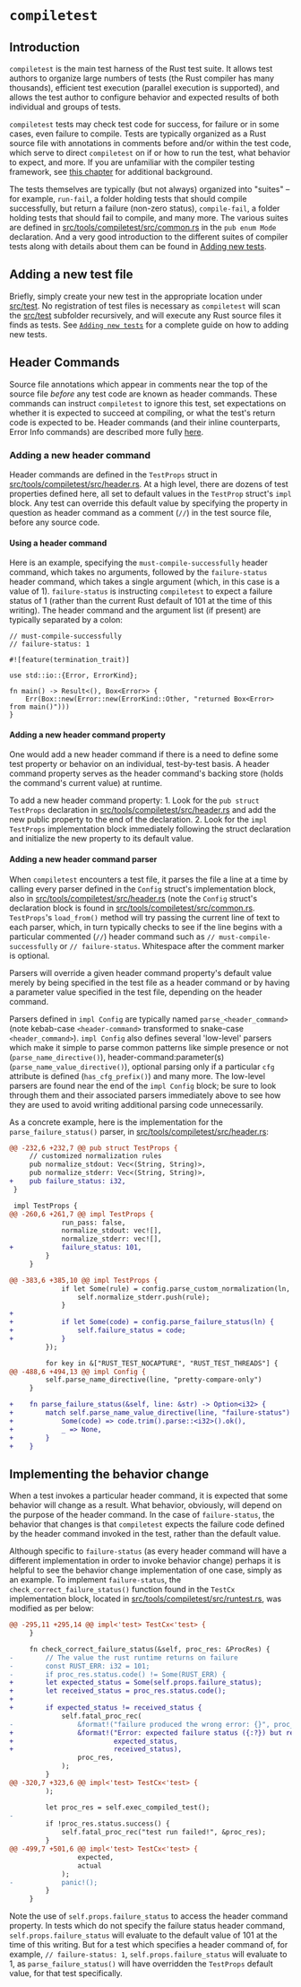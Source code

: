 # `compiletest`

## Introduction

`compiletest` is the main test harness of the Rust test suite.  It allows
test authors to organize large numbers of tests (the Rust compiler has many
thousands), efficient test execution (parallel execution is supported), and
allows the test author to configure behavior and expected results of both
individual and groups of tests.

`compiletest` tests may check test code for success, for failure or in some
cases, even failure to compile.  Tests are typically organized as a Rust source
file with annotations in comments before and/or within the test code, which
serve to direct `compiletest` on if or how to run the test, what behavior to
expect, and more.  If you are unfamiliar with the compiler testing framework,
see [this chapter](./tests/intro.html) for additional background.

The tests themselves are typically (but not always) organized into
"suites" – for example, `run-fail`,
a folder holding tests that should compile successfully,
but return a failure (non-zero status), `compile-fail`, a folder holding tests
that should fail to compile, and many more.  The various suites are defined in
[src/tools/compiletest/src/common.rs][common] in the `pub enum Mode`
declaration.  And a very good introduction to the different suites of compiler
tests along with details about them can be found in [Adding new
tests](./tests/adding.html).

## Adding a new test file

Briefly, simply create your new test in the appropriate location under
[src/test][test]. No registration of test files is necessary as `compiletest`
will scan the [src/test][test] subfolder recursively, and will execute any Rust
source files it finds as tests.  See [`Adding new tests`](./tests/adding.html)
for a complete guide on how to adding new tests.

## Header Commands

Source file annotations which appear in comments near the top of the source
file *before* any test code are known as header commands.  These commands can
instruct `compiletest` to ignore this test, set expectations on whether it is
expected to succeed at compiling, or what the test's return code is expected to
be.  Header commands (and their inline counterparts, Error Info commands) are
described more fully
[here](./tests/adding.html#header-commands-configuring-rustc).

### Adding a new header command

Header commands are defined in the `TestProps` struct in
[src/tools/compiletest/src/header.rs][header].  At a high level, there are
dozens of test properties defined here, all set to default values in the
`TestProp` struct's `impl` block. Any test can override this default value by
specifying the property in question as header command as a comment (`//`) in
the test source file, before any source code.

#### Using a header command

Here is an example, specifying the `must-compile-successfully` header command,
which takes no arguments, followed by the `failure-status` header command,
which takes a single argument (which, in this case is a value of 1).
`failure-status` is instructing `compiletest` to expect a failure status of 1
(rather than the current Rust default of 101 at the time of this writing).  The
header command and the argument list (if present) are typically separated by a
colon:

```rust,ignore
// must-compile-successfully
// failure-status: 1

#![feature(termination_trait)]

use std::io::{Error, ErrorKind};

fn main() -> Result<(), Box<Error>> {
    Err(Box::new(Error::new(ErrorKind::Other, "returned Box<Error> from main()")))
}
```

#### Adding a new header command property

One would add a new header command if there is a need to define some test
property or behavior on an individual, test-by-test basis.  A header command
property serves as the header command's backing store (holds the command's
current value) at runtime.

To add a new header command property:
    1. Look for the `pub struct TestProps` declaration in
       [src/tools/compiletest/src/header.rs][header] and add the new public
       property to the end of the declaration.
    2. Look for the `impl TestProps` implementation block immediately following
       the struct declaration and initialize the new property to its default
       value.

#### Adding a new header command parser

When `compiletest` encounters a test file, it parses the file a line at a time
by calling every parser defined in the `Config` struct's implementation block,
also in [src/tools/compiletest/src/header.rs][header] (note the `Config`
struct's declaration block is found in
[src/tools/compiletest/src/common.rs][common].  `TestProps`'s `load_from()`
method will try passing the current line of text to each parser, which, in turn
typically checks to see if the line begins with a particular commented (`//`)
header command such as `// must-compile-successfully` or `// failure-status`.
Whitespace after the comment marker is optional.

Parsers will override a given header command property's default value merely by
being specified in the test file as a header command or by having a parameter
value specified in the test file, depending on the header command.

Parsers defined in `impl Config` are typically named `parse_<header_command>`
(note kebab-case `<header-command>` transformed to snake-case
`<header_command>`).  `impl Config` also defines several 'low-level' parsers
which make it simple to parse common patterns like simple presence or not
(`parse_name_directive()`), header-command:parameter(s)
(`parse_name_value_directive()`), optional parsing only if a particular `cfg`
attribute is defined (`has_cfg_prefix()`) and many more.  The low-level parsers
are found near the end of the `impl Config` block; be sure to look through them
and their associated parsers immediately above to see how they are used to
avoid writing additional parsing code unnecessarily.

As a concrete example, here is the implementation for the
`parse_failure_status()` parser, in
[src/tools/compiletest/src/header.rs][header]:

```diff
@@ -232,6 +232,7 @@ pub struct TestProps {
     // customized normalization rules
     pub normalize_stdout: Vec<(String, String)>,
     pub normalize_stderr: Vec<(String, String)>,
+    pub failure_status: i32,
 }

 impl TestProps {
@@ -260,6 +261,7 @@ impl TestProps {
             run_pass: false,
             normalize_stdout: vec![],
             normalize_stderr: vec![],
+            failure_status: 101,
         }
     }

@@ -383,6 +385,10 @@ impl TestProps {
             if let Some(rule) = config.parse_custom_normalization(ln, "normalize-stderr") {
                 self.normalize_stderr.push(rule);
             }
+
+            if let Some(code) = config.parse_failure_status(ln) {
+                self.failure_status = code;
+            }
         });

         for key in &["RUST_TEST_NOCAPTURE", "RUST_TEST_THREADS"] {
@@ -488,6 +494,13 @@ impl Config {
         self.parse_name_directive(line, "pretty-compare-only")
     }

+    fn parse_failure_status(&self, line: &str) -> Option<i32> {
+        match self.parse_name_value_directive(line, "failure-status") {
+            Some(code) => code.trim().parse::<i32>().ok(),
+            _ => None,
+        }
+    }
```

## Implementing the behavior change

When a test invokes a particular header command, it is expected that some
behavior will change as a result.  What behavior, obviously, will depend on the
purpose of the header command.  In the case of `failure-status`, the behavior
that changes is that `compiletest` expects the failure code defined by the
header command invoked in the test, rather than the default value.

Although specific to `failure-status` (as every header command will have a
different implementation in order to invoke behavior change) perhaps it is
helpful to see the behavior change implementation of one case, simply as an
example.  To implement `failure-status`, the `check_correct_failure_status()`
function found in the `TestCx` implementation block, located in
[src/tools/compiletest/src/runtest.rs](https://github.com/rust-lang/rust/tree/master/src/tools/compiletest/src/runtest.rs),
was modified as per below:

```diff
@@ -295,11 +295,14 @@ impl<'test> TestCx<'test> {
     }

     fn check_correct_failure_status(&self, proc_res: &ProcRes) {
-        // The value the rust runtime returns on failure
-        const RUST_ERR: i32 = 101;
-        if proc_res.status.code() != Some(RUST_ERR) {
+        let expected_status = Some(self.props.failure_status);
+        let received_status = proc_res.status.code();
+
+        if expected_status != received_status {
             self.fatal_proc_rec(
-                &format!("failure produced the wrong error: {}", proc_res.status),
+                &format!("Error: expected failure status ({:?}) but received status {:?}.",
+                         expected_status,
+                         received_status),
                 proc_res,
             );
         }
@@ -320,7 +323,6 @@ impl<'test> TestCx<'test> {
         );

         let proc_res = self.exec_compiled_test();
-
         if !proc_res.status.success() {
             self.fatal_proc_rec("test run failed!", &proc_res);
         }
@@ -499,7 +501,6 @@ impl<'test> TestCx<'test> {
                 expected,
                 actual
             );
-            panic!();
         }
     }
```
Note the use of `self.props.failure_status` to access the header command
property.  In tests which do not specify the failure status header command,
`self.props.failure_status` will evaluate to the default value of 101 at the
time of this writing.  But for a test which specifies a header command of, for
example, `// failure-status: 1`, `self.props.failure_status` will evaluate to
1, as `parse_failure_status()` will have overridden the `TestProps` default
value, for that test specifically.

[test]: https://github.com/rust-lang/rust/tree/master/src/test
[header]: https://github.com/rust-lang/rust/tree/master/src/tools/compiletest/src/header.rs
[common]: https://github.com/rust-lang/rust/tree/master/src/tools/compiletest/src/common.rs
